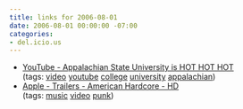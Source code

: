 ```yaml
---
title: links for 2006-08-01
date: 2006-08-01 00:00:00 -07:00
categories:
- del.icio.us
---
```


<ul class="delicious">
	<li>
		<div class="delicious-link"><a href="http://www.youtube.com/watch?v=pVENWl8uBeg">YouTube - Appalachian State University is HOT HOT HOT</a></div>
		<div class="delicious-tags">(tags: <a href="http://del.icio.us/torrez/video">video</a> <a href="http://del.icio.us/torrez/youtube">youtube</a> <a href="http://del.icio.us/torrez/college">college</a> <a href="http://del.icio.us/torrez/university">university</a> <a href="http://del.icio.us/torrez/appalachian">appalachian</a>)</div>
	</li>
	<li>
		<div class="delicious-link"><a href="http://www.apple.com/trailers/sony/americanhardcore/hd/">Apple - Trailers - American Hardcore - HD</a></div>
		<div class="delicious-tags">(tags: <a href="http://del.icio.us/torrez/music">music</a> <a href="http://del.icio.us/torrez/video">video</a> <a href="http://del.icio.us/torrez/punk">punk</a>)</div>
	</li>
</ul>
